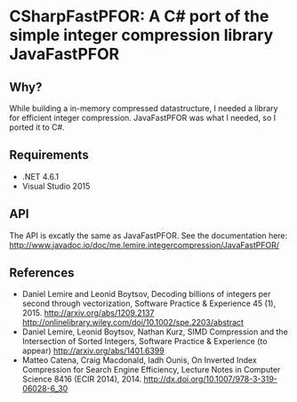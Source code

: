 CSharpFastPFOR: A C# port of the simple integer compression library JavaFastPFOR
==========================================================

Why?
----
While building a in-memory compressed datastructure, I needed a library for efficient integer compression. JavaFastPFOR was what I needed, so I ported it to C#.

Requirements
------------
* .NET 4.6.1
* Visual Studio 2015

API
-----------------
The API is excatly the same as JavaFastPFOR. See the documentation here: http://www.javadoc.io/doc/me.lemire.integercompression/JavaFastPFOR/

References
-----------------

* Daniel Lemire and Leonid Boytsov, Decoding billions of integers per second through vectorization, Software Practice & Experience 45 (1), 2015.  http://arxiv.org/abs/1209.2137 http://onlinelibrary.wiley.com/doi/10.1002/spe.2203/abstract
* Daniel Lemire, Leonid Boytsov, Nathan Kurz, SIMD Compression and the Intersection of Sorted Integers, Software Practice & Experience (to appear) http://arxiv.org/abs/1401.6399
* Matteo Catena, Craig Macdonald, Iadh Ounis, On Inverted Index Compression for Search Engine Efficiency,  Lecture Notes in Computer Science 8416 (ECIR 2014), 2014.
http://dx.doi.org/10.1007/978-3-319-06028-6_30
